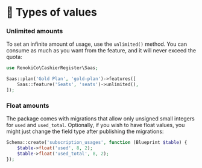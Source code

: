 # 🔧 Types of values

### Unlimited amounts

To set an infinite amount of usage, use the `unlimited()` method. You can consume as much as you want from the feature, and it will never exceed the quota:

```php
use RenokiCo\CashierRegister\Saas;

Saas::plan('Gold Plan', 'gold-plan')->features([
    Saas::feature('Seats', 'seats')->unlimited(),
]);
```

### Float amounts

The package comes with migrations that allow only unsigned small integers for `used` and `used_total`. Optionally, if you wish to have float values, you might just change the field type after publishing the migrations:

```php
Schema::create('subscription_usages', function (Blueprint $table) {
    $table->float('used', 8, 2);
    $table->float('used_total', 8, 2);
});
```
